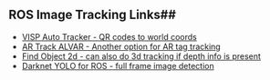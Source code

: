 ## ROS Image Tracking Links## 
  - [VISP Auto Tracker - QR codes to world coords](http://wiki.ros.org/visp_auto_tracker)
  - [AR Track ALVAR - Another option for AR tag tracking](http://wiki.ros.org/ar_track_alvar)
  - [Find Object 2d - can also do 3d tracking if depth info is present](http://wiki.ros.org/find_object_2d)
  - [Darknet YOLO for ROS - full frame image detection](https://github.com/leggedrobotics/darknet_ros)
